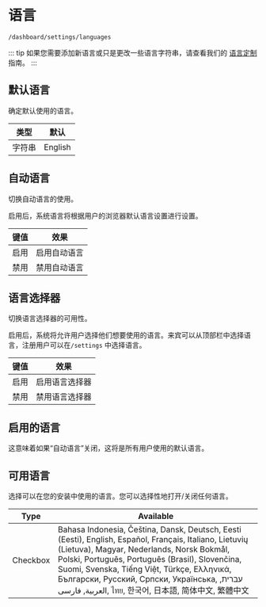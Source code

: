 # 语言

`/dashboard/settings/languages`

::: tip
如果您需要添加新语言或只是更改一些语言字符串，请查看我们的 [语言定制](../customization/language.md) 指南。
:::

## 默认语言

确定默认使用的语言。

|类型 |默认 |
| ------ | ------- |
|字符串 |English |

## 自动语言

切换自动语言的使用。

启用后，系统语言将根据用户的浏览器默认语言设置进行设置。

|键值 |效果|
| -------- | --------------------- |
|启用|启用自动语言 |
|禁用|禁用自动语言 |

## 语言选择器

切换语言选择器的可用性。

启用后，系统将允许用户选择他们想要使用的语言。来宾可以从顶部栏中选择语言，注册用户可以在`/settings` 中选择语言。

|键值 |效果|
| -------- | ------------------------ |
|启用|启用语言选择器 |
|禁用|禁用语言选择器 |

## 启用的语言

这意味着如果“自动语言”关闭，这将是所有用户使用的默认语言。

## 可用语言

选择可以在您的安装中使用的语言。您可以选择性地打开/关闭任何语言。

| Type     | Available                                                                                                                                                                                                                                                                                                                                                       |
| -------- | --------------------------------------------------------------------------------------------------------------------------------------------------------------------------------------------------------------------------------------------------------------------------------------------------------------------------------------------------------------- |
| Checkbox | Bahasa Indonesia, Čeština, Dansk, Deutsch, Eesti (Eesti), English, Español, Français, Italiano, Lietuvių (Lietuva), Magyar, Nederlands, ‪Norsk Bokmål‬, Polski, Português, Português (Brasil), Slovenčina, Suomi, Svenska, Tiếng Việt, Türkçe, Ελληνικά, Български, Русский, Српски, Українська, עברית, العربية, فارسی, ไทย, 한국어, 日本語, 简体中文, 繁體中文 |
